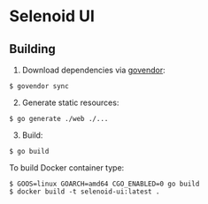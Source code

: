 # Selenoid UI

## Building
1) Download dependencies via [govendor](https://github.com/kardianos/govendor):
```
$ govendor sync
```
2) Generate static resources:
```
$ go generate ./web ./...
```
3) Build:
```
$ go build
```

To build Docker container type:
```
$ GOOS=linux GOARCH=amd64 CGO_ENABLED=0 go build
$ docker build -t selenoid-ui:latest .
```
